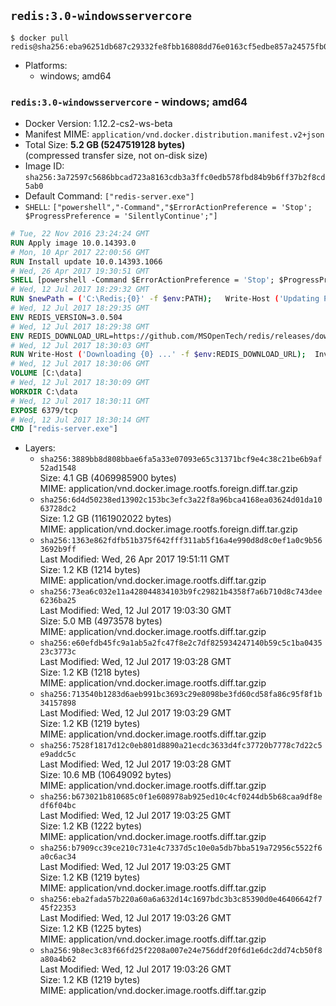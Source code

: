 ## `redis:3.0-windowsservercore`

```console
$ docker pull redis@sha256:eba96251db687c29332fe8fbb16808dd76e0163cf5edbe857a24575fb08f3e10
```

-	Platforms:
	-	windows; amd64

### `redis:3.0-windowsservercore` - windows; amd64

-	Docker Version: 1.12.2-cs2-ws-beta
-	Manifest MIME: `application/vnd.docker.distribution.manifest.v2+json`
-	Total Size: **5.2 GB (5247519128 bytes)**  
	(compressed transfer size, not on-disk size)
-	Image ID: `sha256:3a72597c5686bbcad723a8163cdb3a3ffc0edb578fbd84b9b6ff37b2f8cd5ab0`
-	Default Command: `["redis-server.exe"]`
-	`SHELL`: `["powershell","-Command","$ErrorActionPreference = 'Stop'; $ProgressPreference = 'SilentlyContinue';"]`

```dockerfile
# Tue, 22 Nov 2016 23:24:24 GMT
RUN Apply image 10.0.14393.0
# Mon, 10 Apr 2017 22:00:56 GMT
RUN Install update 10.0.14393.1066
# Wed, 26 Apr 2017 19:30:51 GMT
SHELL [powershell -Command $ErrorActionPreference = 'Stop'; $ProgressPreference = 'SilentlyContinue';]
# Wed, 12 Jul 2017 18:29:32 GMT
RUN $newPath = ('C:\Redis;{0}' -f $env:PATH); 	Write-Host ('Updating PATH: {0}' -f $newPath); 	setx /M PATH $newPath;
# Wed, 12 Jul 2017 18:29:35 GMT
ENV REDIS_VERSION=3.0.504
# Wed, 12 Jul 2017 18:29:38 GMT
ENV REDIS_DOWNLOAD_URL=https://github.com/MSOpenTech/redis/releases/download/win-3.0.504/Redis-x64-3.0.504.zip
# Wed, 12 Jul 2017 18:30:03 GMT
RUN Write-Host ('Downloading {0} ...' -f $env:REDIS_DOWNLOAD_URL); 	Invoke-WebRequest -Uri $env:REDIS_DOWNLOAD_URL -OutFile 'redis.zip'; 		Write-Host 'Expanding ...'; 	Expand-Archive redis.zip -DestinationPath C:\Redis; 		Write-Host 'Verifying install ("redis-server --version") ...'; 	redis-server --version; 		Write-Host 'Removing ...'; 	Remove-Item redis.zip -Force
# Wed, 12 Jul 2017 18:30:06 GMT
VOLUME [C:\data]
# Wed, 12 Jul 2017 18:30:09 GMT
WORKDIR C:\data
# Wed, 12 Jul 2017 18:30:11 GMT
EXPOSE 6379/tcp
# Wed, 12 Jul 2017 18:30:14 GMT
CMD ["redis-server.exe"]
```

-	Layers:
	-	`sha256:3889bb8d808bbae6fa5a33e07093e65c31371bcf9e4c38c21be6b9af52ad1548`  
		Size: 4.1 GB (4069985900 bytes)  
		MIME: application/vnd.docker.image.rootfs.foreign.diff.tar.gzip
	-	`sha256:6d4d50238ed13902c153bc3efc3a22f8a96bca4168ea03624d01da1063728dc2`  
		Size: 1.2 GB (1161902022 bytes)  
		MIME: application/vnd.docker.image.rootfs.foreign.diff.tar.gzip
	-	`sha256:1363e862fdfb51b375f642fff311ab5f16a4e990d8d8c0ef1a0c9b563692b9ff`  
		Last Modified: Wed, 26 Apr 2017 19:51:11 GMT  
		Size: 1.2 KB (1214 bytes)  
		MIME: application/vnd.docker.image.rootfs.diff.tar.gzip
	-	`sha256:73ea6c032e11a428044834103b9fc29821b4358f7a6b710d8c743dee6236ba25`  
		Last Modified: Wed, 12 Jul 2017 19:03:30 GMT  
		Size: 5.0 MB (4973578 bytes)  
		MIME: application/vnd.docker.image.rootfs.diff.tar.gzip
	-	`sha256:e60efdb45fc9a1ab5a2fc47f8e2c7df825934247140b59c5c1ba043523c3773c`  
		Last Modified: Wed, 12 Jul 2017 19:03:28 GMT  
		Size: 1.2 KB (1218 bytes)  
		MIME: application/vnd.docker.image.rootfs.diff.tar.gzip
	-	`sha256:713540b1283d6aeb991bc3693c29e8098be3fd60cd58fa86c95f8f1b34157898`  
		Last Modified: Wed, 12 Jul 2017 19:03:29 GMT  
		Size: 1.2 KB (1219 bytes)  
		MIME: application/vnd.docker.image.rootfs.diff.tar.gzip
	-	`sha256:7528f1817d12c0eb801d8890a21ecdc3633d4fc37720b7778c7d22c5e9addc5c`  
		Last Modified: Wed, 12 Jul 2017 19:03:28 GMT  
		Size: 10.6 MB (10649092 bytes)  
		MIME: application/vnd.docker.image.rootfs.diff.tar.gzip
	-	`sha256:b673021b810685c0f1e608978ab925ed10c4cf0244db5b68caa9df8edf6f04bc`  
		Last Modified: Wed, 12 Jul 2017 19:03:25 GMT  
		Size: 1.2 KB (1222 bytes)  
		MIME: application/vnd.docker.image.rootfs.diff.tar.gzip
	-	`sha256:b7909cc39ce210c731e4c7337d5c10e0a5db7bba519a72956c5522f6a0c6ac34`  
		Last Modified: Wed, 12 Jul 2017 19:03:25 GMT  
		Size: 1.2 KB (1219 bytes)  
		MIME: application/vnd.docker.image.rootfs.diff.tar.gzip
	-	`sha256:eba2fada57b220a60a6a632d14c1697bdc3b3c85390d0e46406642f745f22353`  
		Last Modified: Wed, 12 Jul 2017 19:03:26 GMT  
		Size: 1.2 KB (1225 bytes)  
		MIME: application/vnd.docker.image.rootfs.diff.tar.gzip
	-	`sha256:9b8ec3c83f66fd25f2208a007e24e756ddf20f6d1e6dc2dd74cb50f8a80a4b62`  
		Last Modified: Wed, 12 Jul 2017 19:03:26 GMT  
		Size: 1.2 KB (1219 bytes)  
		MIME: application/vnd.docker.image.rootfs.diff.tar.gzip
